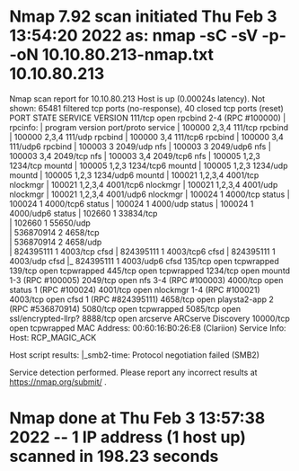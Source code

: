 # Nmap 7.92 scan initiated Thu Feb  3 13:54:20 2022 as: nmap -sC -sV -p- -oN 10.10.80.213-nmap.txt 10.10.80.213
Nmap scan report for 10.10.80.213
Host is up (0.00024s latency).
Not shown: 65481 filtered tcp ports (no-response), 40 closed tcp ports (reset)
PORT      STATE SERVICE             VERSION
111/tcp   open  rpcbind             2-4 (RPC #100000)
| rpcinfo: 
|   program version    port/proto  service
|   100000  2,3,4        111/tcp   rpcbind
|   100000  2,3,4        111/udp   rpcbind
|   100000  3,4          111/tcp6  rpcbind
|   100000  3,4          111/udp6  rpcbind
|   100003  3           2049/udp   nfs
|   100003  3           2049/udp6  nfs
|   100003  3,4         2049/tcp   nfs
|   100003  3,4         2049/tcp6  nfs
|   100005  1,2,3       1234/tcp   mountd
|   100005  1,2,3       1234/tcp6  mountd
|   100005  1,2,3       1234/udp   mountd
|   100005  1,2,3       1234/udp6  mountd
|   100021  1,2,3,4     4001/tcp   nlockmgr
|   100021  1,2,3,4     4001/tcp6  nlockmgr
|   100021  1,2,3,4     4001/udp   nlockmgr
|   100021  1,2,3,4     4001/udp6  nlockmgr
|   100024  1           4000/tcp   status
|   100024  1           4000/tcp6  status
|   100024  1           4000/udp   status
|   100024  1           4000/udp6  status
|   102660  1          33834/tcp   
|   102660  1          55650/udp   
|   536870914 2           4658/tcp   
|   536870914 2           4658/udp   
|   824395111 1           4003/tcp   cfsd
|   824395111 1           4003/tcp6  cfsd
|   824395111 1           4003/udp   cfsd
|_  824395111 1           4003/udp6  cfsd
135/tcp   open  tcpwrapped
139/tcp   open  tcpwrapped
445/tcp   open  tcpwrapped
1234/tcp  open  mountd              1-3 (RPC #100005)
2049/tcp  open  nfs                 3-4 (RPC #100003)
4000/tcp  open  status              1 (RPC #100024)
4001/tcp  open  nlockmgr            1-4 (RPC #100021)
4003/tcp  open  cfsd                1 (RPC #824395111)
4658/tcp  open  playsta2-app        2 (RPC #536870914)
5080/tcp  open  tcpwrapped
5085/tcp  open  ssl/encrypted-llrp?
8888/tcp  open  arcserve            ARCserve Discovery
10000/tcp open  tcpwrapped
MAC Address: 00:60:16:B0:26:E8 (Clariion)
Service Info: Host: RCP_MAGIC_ACK

Host script results:
|_smb2-time: Protocol negotiation failed (SMB2)

Service detection performed. Please report any incorrect results at https://nmap.org/submit/ .
# Nmap done at Thu Feb  3 13:57:38 2022 -- 1 IP address (1 host up) scanned in 198.23 seconds
